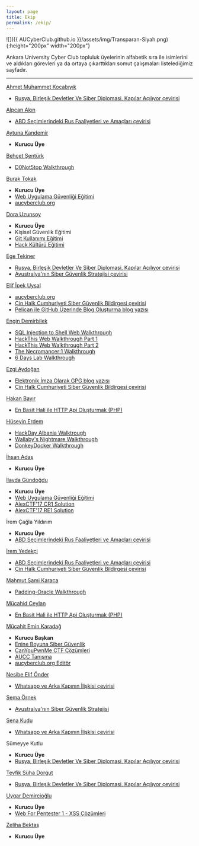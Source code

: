 ```yaml
---
layout: page
title: Ekip
permalink: /ekip/
---
```


![]({{ AUCyberClub.github.io }}/assets/img/Transparan-Siyah.png){:height="200px" width="200px"}

Ankara University Cyber Club topluluk üyelerinin alfabetik sıra ile isimlerini ve aldıkları görevleri ya da ortaya çıkarttıkları somut çalışmaları listelediğimiz sayfadır.


---  
  
[Ahmet Muhammet Kocabıyık](https://twitter.com/KcbykAhmet) 
 - [Rusya, Birleşik Devletler Ve Siber Diplomasi, Kapılar Açılıyor çevirisi](https://www.aucyberclub.org/blog/2017/03/06/rusya_usa_siber_diplomasi.html)

[Alpcan Akın](https://twitter.com/akinlog) 
 - [ABD Seçimlerindeki Rus Faaliyetleri ve Amaçları çevirisi](https://www.aucyberclub.org/blog/2017/02/15/abdsecimlerindekirusfaaliyetleri.html)

[Aytuna Kandemir](https://twitter.com/arafilament)
 - **Kurucu Üye**
 
[Behçet Şentürk](https://github.com/bhctsntrk)
 - [D0Not5top Walkthrough](https://www.aucyberclub.org/cozumler/2017/08/23/D0Not5top.html)

[Burak Tokak](https://github.com/btk)
 - **Kurucu Üye**
 - [Web Uygulama Güvenliği Eğitimi](https://github.com/AUCyberClub/slides)
 - [aucyberclub.org](https://www.aucyberclub.org/)

[Dora Uzunsoy](https://twitter.com/Dora_Uzunsoy)
 - **Kurucu Üye**
 - Kişisel Güvenlik Eğitimi
 - [Git Kullanımı Eğitimi](https://github.com/AUCyberClub/slides)
 - [Hack Kültürü Eğitimi](https://github.com/AUCyberClub/slides)

[Ege Tekiner](https://www.linkedin.com/in/ege-tekiner-9a8874104/)
 - [Rusya, Birleşik Devletler Ve Siber Diplomasi, Kapılar Açılıyor çevirisi](https://www.aucyberclub.org/blog/2017/03/06/rusya_usa_siber_diplomasi.html) 
 - [Avustralya'nın Siber Güvenlik Stratejisi çevirisi](https://www.aucyberclub.org/blog/2017/02/15/avustralyasiberguvenlikstratejisi.html) 

[Elif İpek Uysal](https://twitter.com/elifipekuysal)
 - [aucyberclub.org](https://github.com/AUCyberClub/website-repo)
 - [Çin Halk Cumhuriyeti Siber Güvenlik Bildirgesi çevirisi](https://www.aucyberclub.org/blog/2017/02/15/cinsiberguvenlikbildirgesi.html) 
 - [Pelican ile GitHub Üzerinde Blog Oluşturma blog yazısı](https://www.aucyberclub.org/blog/2017/02/11/pelicangithubblog.html) 

[Engin Demirbilek](https://twitter.com/Hyal0id)
 - [SQL Injection to Shell Web Walkthrough](https://www.aucyberclub.org/blog/2017/03/06/sqlitoshell.html) 
 - [HackThis Web Walkthrough Part 1](https://www.aucyberclub.org/blog/2017/02/23/hackthissitepart1.html) 
 - [HackThis Web Walkthrough Part 2](https://www.aucyberclub.org/blog/2017/02/26/hackthissitepart2.html) 
 - [The Necromancer:1 Walkthrough](https://www.aucyberclub.org/blog/2017/03/14/necromancer.html)
 - [6 Days Lab Walkthrough](https://www.aucyberclub.org/cozumler/2017/07/18/6dayslab.html)

[Ezgi Aydoğan](https://twitter.com/ezgiaydogan96)
 - [Elektronik İmza Olarak GPG blog yazısı](https://www.aucyberclub.org/blog/2017/02/22/GPGblog.html) 
 - [Çin Halk Cumhuriyeti Siber Güvenlik Bildirgesi çevirisi](https://www.aucyberclub.org/blog/2017/02/15/cinsiberguvenlikbildirgesi.html) 

[Hakan Bayır](https://twitter.com/ctr1l)
 - [En Basit Hali ile HTTP Api Oluşturmak (PHP)](https://www.aucyberclub.org/blog/2017/02/26/enbasithaliilehttpapi.html) 

[Hüseyin Erdem](https://twitter.com/rootofarch)
 - [HackDay Albania Walktrough](https://www.aucyberclub.org/blog/2017/03/03/hackadayalbaniactfsolution.html) 
 - [Wallaby's Nightmare Walkthrough](https://www.aucyberclub.org/blog/2017/03/10/wallabys.html)  
 - [DonkeyDocker Walkthrough](https://www.aucyberclub.org/cozumler/2017/07/03/Donkey-Docker.html)

[İhsan Adaş](https://twitter.com/i_adas)
 - **Kurucu Üye**

[İlayda Gündoğdu](https://twitter.com/compleng_i)	
 - **Kurucu Üye**
 - [Web Uygulama Güvenliği Eğitimi](https://github.com/AUCyberClub/slides)
 - [AlexCTF'17 CR1 Solution](https://www.aucyberclub.org/blog/2017/02/12/alexctfcr1writeup.html) 
 - [AlexCTF'17 RE1 Solution](https://www.aucyberclub.org/blog/2017/02/12/alexctfcr1writeup.html) 

İrem Çağla Yıldırım 
 - **Kurucu Üye**
 - [ABD Seçimlerindeki Rus Faaliyetleri ve Amaçları çevirisi](https://www.aucyberclub.org/blog/2017/02/15/abdsecimlerindekirusfaaliyetleri.html) 

[İrem Yedekçi](https://twitter.com/iremmydkc) 
 - [ABD Seçimlerindeki Rus Faaliyetleri ve Amaçları çevirisi](https://www.aucyberclub.org/blog/2017/02/15/abdsecimlerindekirusfaaliyetleri.html) 
 - [Çin Halk Cumhuriyeti Siber Güvenlik Bildirgesi çevirisi](https://www.aucyberclub.org/blog/2017/02/15/cinsiberguvenlikbildirgesi.html) 

[Mahmut Sami Karaca](https://twitter.com/msamikaraca_)
-  [Padding-Oracle Walkthrough](https://www.aucyberclub.org/cozumler/2017/11/26/Padding-Oracle.html)

[Mücahid Ceylan](https://twitter.com/m3o_cey)
 - [En Basit Hali ile HTTP Api Oluşturmak (PHP)](https://www.aucyberclub.org/blog/2017/02/26/enbasithaliilehttpapi.html) 

[Mücahit Emin Karadağ](https://twitter.com/m3karadag)
 - **Kurucu Başkan**
 - [Enine Boyuna Siber Güvenlik](https://github.com/AUCyberClub/slides/blob/master/01aucc.pdf)
 - [CanYouPwnMe CTF Çözümleri](https://www.aucyberclub.org/blog/2017/02/17/cypmctfcozumleri.html)
 - [AUCC Tanışma](https://github.com/AUCyberClub/slides/blob/master/auccBaharDonemi.pdf)
 - [aucyberclub.org Editör](https://www.aucyberclub.org/)

[Nesibe Elif Önder](https://www.linkedin.com/in/nesibe-elif-%C3%B6nder-2192a0132/)
 - [Whatsapp ve Arka Kapının İlişkisi çevirisi](https://www.aucyberclub.org/blog/2017/02/15/whatsapparkakapiiliskisi.html) 

[Sema Örnek](https://twitter.com/semarnek)
 - [Avustralya'nın Siber Güvenlik Stratejisi](https://www.aucyberclub.org/blog/2017/02/15/avustralyasiberguvenlikstratejisi.html) 

[Sena Kudu](https://twitter.com/SenaKudu)
 - [Whatsapp ve Arka Kapının İlişkisi çevirisi](https://www.aucyberclub.org/blog/2017/02/15/whatsapparkakapiiliskisi.html) 

Sümeyye Kutlu
 - **Kurucu Üye**
 - [Rusya, Birleşik Devletler Ve Siber Diplomasi, Kapılar Açılıyor çevirisi](https://www.aucyberclub.org/blog/2017/03/06/rusya_usa_siber_diplomasi.html) 

[Tevfik Süha Dorgut](https://twitter.com/tsdorgut)
 - [Rusya, Birleşik Devletler Ve Siber Diplomasi, Kapılar Açılıyor çevirisi](https://www.aucyberclub.org/blog/2017/03/06/rusya_usa_siber_diplomasi.html) 

[Uygar Demircioğlu](https://twitter.com/UygarDemirciolu)
 - **Kurucu Üye**	
 - [Web For Pentester 1 - XSS Çözümleri](https://www.aucyberclub.org/blog/2017/03/02/wfp1xss.html) 

[Zeliha Bektaş](https://tr.linkedin.com/in/zeliha-bekta%C5%9F-99bbb8ba?trk=prof-samename-name)
 - **Kurucu Üye**
